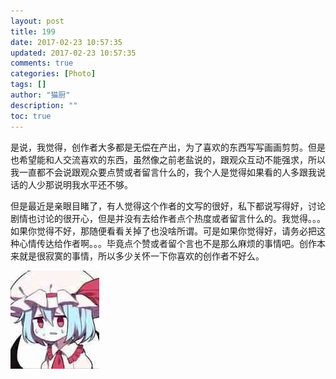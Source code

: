 ```yaml
---
layout: post
title: 199
date: 2017-02-23 10:57:35
updated: 2017-02-23 10:57:35
comments: true
categories: [Photo]
tags: []
author: "猫厨"
description: ""
toc: true
---
```


<p>是说，我觉得，创作者大多都是无偿在产出，为了喜欢的东西写写画画剪剪。但是也希望能和人交流喜欢的东西，虽然像之前老盐说的，跟观众互动不能强求，所以我一直都不会说跟观众要点赞或者留言什么的，我个人是觉得如果看的人多跟我说话的人少那说明我水平还不够。</p> 
<p>但是最近是亲眼目睹了，有人觉得这个作者的文写的很好，私下都说写得好，讨论剧情也讨论的很开心，但是并没有去给作者点个热度或者留言什么的。我觉得。。。如果你觉得不好，那随便看看关掉了也没啥所谓。可是如果你觉得好，请务必把这种心情传达给作者啊。。。毕竟点个赞或者留个言也不是那么麻烦的事情吧。创作本来就是很寂寞的事情，所以多少关怀一下你喜欢的创作者不好么。</p>

![](https://raw.githubusercontent.com/alicewish/meowchain247/master/img_cVZNdzJtQk9JV2M3OUtkdHdza2hrb0lsTXdHWnNVSVR4QTBWd01aQnRGdVRQL3NqMUxJM213PT0.jpg)